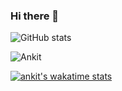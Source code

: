 ### Hi there 👋

<p align="left"><img src="https://github-readme-stats.vercel.app/api?username=ankitgoyalgithub&show_icons=true&count_private=true&hide=issues,contribs&theme=prussian" alt="GitHub stats" /></p>

<p align="left"><img src="https://github-readme-streak-stats.herokuapp.com/?user=ankitgoyalgithub&theme=prussian" alt="Ankit" /></p>

[![ankit's wakatime stats](https://github-readme-stats.vercel.app/api/wakatime?username=ankitgoyalgithub)](https://github.com/anuraghazra/github-readme-stats)

